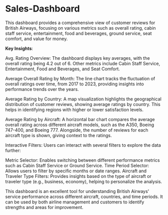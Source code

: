 # Sales-Dashboard
This dashboard provides a comprehensive view of customer reviews for British Airways, focusing on various metrics such as overall rating, cabin staff service, entertainment, food and beverages, ground service, seat comfort, and value for money.

**Key Insights**:

Avg. Rating Overview:
The dashboard displays key averages, with the overall rating being 4.2 out of 6. Other metrics include Cabin Staff Service, Entertainment, Food and Beverages, and Seat Comfort.

Average Overall Rating by Month:
The line chart tracks the fluctuation of overall ratings over time, from 2017 to 2023, providing insights into performance trends over the years.

Average Rating by Country:
A map visualization highlights the geographical distribution of customer reviews, showing average ratings by country. This helps in identifying regions with higher or lower satisfaction levels.

Average Rating by Aircraft:
A horizontal bar chart compares the average overall rating across different aircraft models, such as the A350, Boeing 747-400, and Boeing 777. 
Alongside, the number of reviews for each aircraft type is shown, giving context to the ratings.

Interactive Filters:
Users can interact with several filters to explore the data further:

Metric Selector: Enables switching between different performance metrics such as Cabin Staff Service or Ground Service.
Time Period Selector: Allows users to filter by specific months or date ranges.
Aircraft and Traveler Type Filters: Provides insights based on the type of aircraft or traveler type (e.g., business, economy), helping to personalize the analysis.

This dashboard is an excellent tool for understanding British Airways' service performance across different aircraft, countries, and time periods. It can be used by both airline management and customers to identify strengths and areas for improvement.

